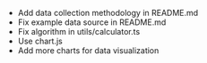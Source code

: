 -   Add data collection methodology in README.md
-   Fix example data source in README.md
-   Fix algorithm in utils/calculator.ts
-   Use chart.js
-   Add more charts for data visualization
